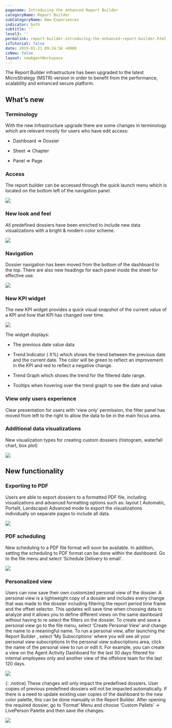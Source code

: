 ```yaml
---
pagename: Introducing the enhanced Report Builder
categoryName: Report Builder
subCategoryName: New Experiences
indicator: both
subtitle: ''
level3: ''
permalink: report-builder-introducing-the-enhanced-report-builder.html
isTutorial: false
date: 2019-01-21 09:24:58 +0000
isNew: false
layout: newAgentWorkspace
---
```

The Report Builder infrastructure has been upgraded to the latest MicroStrategy (MSTR) version in order to benefit from the performance, scalability and enhanced secure platform.

## What’s new

### Terminology

With the new Infrastructure upgrade there are some changes in terminology which are relevant mostly for users who have edit access:

* Dashboard ⇒ Dossier

* Sheet ⇒ Chapter

* Panel ⇒ Page

### Access
The report builder can be accessed through the quick launch menu which is located on the bottom left of the navigation panel.

![](img/access.png)

### New look and feel

All predefined dossiers have been enriched to include new data visualizations with a bright & modern color scheme.

![](img/new-look-and-feel.png)

### Navigation
Dossier navigation has been moved from the bottom of the dashboard to the top. There are also new headings for each panel inside the sheet for effective use.

![](img/navigation.png)

### New KPI widget
The new KPI widget provides a quick visual snapshot of the current value of a KPI and how that KPI has changed over time.

![](img/new-kpi-widget.png)

The widget displays:

* The previous date value data

* Trend Indicator ( X%) which shows the trend between the previous date and the current date. The color will be green to reflect an improvement in the KPI and  red to reflect a negative change.

* Trend Graph which shows the trend for the filtered date range.

* Tooltips when hovering over the trend graph to see the date and value.

### View only users experience
Clear presentation for users with ‘view only’ permission, the filter panel has moved from left to the right to allow the data to be in the main focus area.

### Additional data visualizations
New visualization types for creating custom dossiers (histogram, waterfall chart, box plot)

![](img/additional-data.png)

## New functionality

### Exporting to PDF
Users are able to export dossiers to a formatted PDF file, including visualizations and advanced formatting options such as:
layout ( Automatic, Portalit, Landscape)
Advanced mode to export the visualizations individually on separate pages to include all data.

![](img/export-to-pdf.png)

### PDF scheduling
New scheduling to a PDF file format will soon be available. In addition, setting the scheduling to PDF format can be done within the dashboard. Go to the file menu and select ‘Schedule Delivery to email’.

![](img/pdf-scheduling.png)

### Personalized view
Users can now save their own customized personal view of the dossier. A personal view is a lightweight copy of a dossier and includes every change that was made to the dossier including filtering the report period time frame and the offset selector. This updates will save time when choosing data to analyze and it allows you to define different views on the same dashboard without having to re select the filters on the dossier.
To create and save a personal view go to the file menu, select ‘Create Personal View’ and change the name to a meaningful name.
To run a personal view, after launching the Report Builder , select ‘My Subscriptions’ where you will see all your personal view subscriptions
In the personal view subscriptions area, click the name of the personal view to run or edit it.
For example, you can create a view on the Agent Activity Dashboard for the last 30 days filtered for internal employees only and another view of the offshore team for the last 120 days.

![](img/personalized-view.png)

{: .notice}
These changes will only impact the predefined dossiers. User copies of previous predefined  dossiers will not be impacted automatically. If there is a need to update existing user copies of the dashboard to the new color palette, this can be done manually in the Report Builder. After opening the required dossier, go to ‘Format’ Menu and choose ‘Custom Pallets’ -> LivePerson Palette and then save the changes.

![](img/pallete.png)
